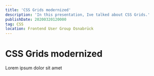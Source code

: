```yaml
---
title: 'CSS Grids modernized'
description: 'In this presentation, Ive talked about CSS Grids.'
publishDate: 20200320120000
tag: CSS
location: Frontend User Group Osnabrück
---
```


# CSS Grids modernized

Lorem ipsum dolor sit amet
